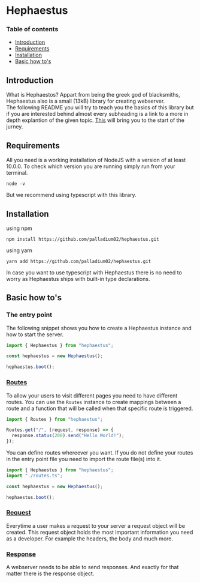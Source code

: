 # Hephaestus

### Table of contents

- [Introduction](#introduction)
- [Requirements](#requirements)
- [Installation](#installation)
- [Basic how to's](#basic-how-tos)

## Introduction

What is Hephaestos? Appart from being the greek god of blacksmiths, Hephaestus
also is a small (13kB) library for creating webserver.
<br>
The following README you will try to teach you the basics of this library but
if you are interested behind almost every subheading is a link to a more in depth
explantion of the given topic. [This]() will bring you to the start of the jurney.

## Requirements

All you need is a working installation of NodeJS with a version of at least
10.0.0. To check which version you are running simply run from your terminal.

```
node -v
```

But we recommend using typescript with this library.

## Installation

using npm

```
npm install https://github.com/palladium02/hephaestus.git
```

using yarn

```
yarn add https://github.com/palladium02/hephaestus.git
```

In case you want to use typescript with Hephaestus there is no need to worry as
Hephaestus ships with built-in type declarations.

## Basic how to's

### The entry point

The following snippet shows you how to create a Hephaestus instance and how
to start the server.

```ts
import { Hephaestus } from "hephaestus";

const hephaestus = new Hephaestus();

hephaestus.boot();
```

### [Routes](https://githb.com/Palladium02/hephaestus/blob/main/docs/routing.md)

To allow your users to visit different pages you need to have different routes.
You can use the `Routes` instance to create mappings between a route and
a function that will be called when that specific route is triggered.

```ts
import { Routes } from "hephaestus";

Routes.get("/", (request, response) => {
  response.status(200).send("Hello World!");
});
```

You can define routes whereever you want. If you do not define your routes in
the entry point file you need to import the route file(s) into it.

```ts
import { Hephaestus } from "hephaestus";
import "./routes.ts";

const hephaestus = new Hephaestus();

hephaestus.boot();
```

### [Request](https://githb.com/Palladium02/hephaestus/blob/main/docs/requests.md)

Everytime a user makes a request to your server a request object will be created.
This request object holds the most important information you need as a developer.
For example the headers, the body and much more.

### [Response](https://githb.com/Palladium02/hephaestus/blob/main/docs/response.md)

A webserver needs to be able to send responses. And exactly for that matter there
is the response object.
